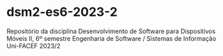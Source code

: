 # dsm2-es6-2023-2
Repositório da disciplina Desenvolvimento de Software para Dispositivos Móveis II, 6º semestre Engenharia de Software / Sistemas de Informação Uni-FACEF 2023/2
